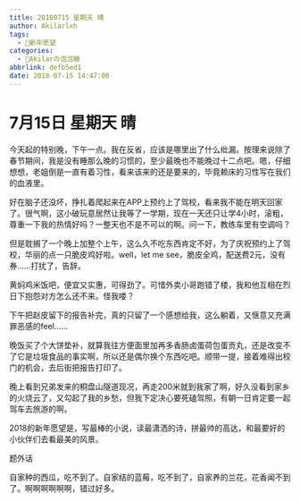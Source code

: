 ```yaml
---
title: 20180715 星期天 晴
author: Akilarlxh
tags:
  - 🎐新年愿望
categories:
  - 🍬Akilarの泡泡糖
abbrlink: defb5ed1
date: 2018-07-15 14:47:00
---
```

# 7月15日 星期天 晴

今天起的特别晚，下午一点。我在反省，应该是哪里出了什么纰漏。按理来说除了春节期间，我是没有睡那么晚的习惯的，至少最晚也不能晚过十二点吧。嗯，仔细想想，老姐倒是一直有着习性，看来该来的还是要来的，毕竟赖床的习性写在我们的血液里。

好在脑子还没坏，挣扎着爬起来在APP上预约上了驾校，看来我不能在明天回家了。很气啊，这小破玩意居然让我等了一学期，现在一天还只让学4小时，滚粗，尊重一下我的热情好吗？一整天也不是不可以的啊。问一下，教练车里有空调吗？

但是耽搁了一个晚上加整个上午，这么久不吃东西肯定不好，为了庆祝预约上了驾校，华丽的点一只脆皮鸡好啦。well，let me see，脆皮全鸡，配送费2元，没有券……打扰了，告辞。

黄焖鸡米饭吧，便宜又实惠，可得劲了。可惜外卖小哥跑错了楼，我和他互相在烈日下抱怨对方怎么还不来。怪我喽？

下午把赵皮留下的报告补完，真的只留了一个感想给我，这么躺着，又惬意又充满罪恶感的feel……

晚饭买了个大饼垫补，就算我往方便面里加再多香肠卤蛋荷包蛋贡丸，还是改变不了它是垃圾食品的事实啊，所以还是偶尔换个东西吃吧。顺带一提，接着难得出校门的机会，去后街把报告打印了。

晚上看到兄弟发来的桐盘山隧道现况，再走200米就到我家了啊，好久没看到家乡的火烧云了，又勾起了我的乡愁，但我下定决心要死磕驾照，有朝一日肯定要一起驾车去旅游的啊。

2018的新年愿望是，写最棒的小说，读最潇洒的诗，拼最帅的高达，和最要好的小伙伴们去看最美的风景。

题外话

自家种的西瓜，吃不到了。自家结的蓝莓，吃不到了，自家养的兰花，花香闻不到了。啊啊啊啊啊啊，错过好多。
